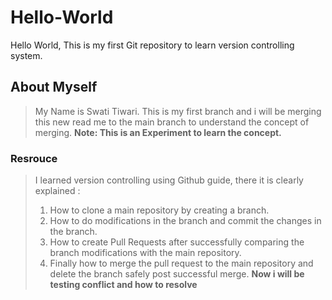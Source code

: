 # Hello-World
Hello World, This is my first Git repository to learn version controlling system. 
## About Myself 
> My Name is Swati Tiwari. This is my first branch and i will be merging this new read me to the main branch to understand the concept of merging.
**Note: This is an Experiment to learn the concept.**
### Resrouce 
> I learned version controlling using Github guide, there it is clearly explained :
> 1. How to clone a main repository by creating a branch.
> 2. How to do modifications in the branch and commit the changes in the branch. 
> 3. How to create Pull Requests after successfully comparing the branch modifications with the main repository.
> 4. Finally how to merge the pull request to the main repository and delete the branch safely post successful merge.
**Now i will be testing conflict and how to resolve**   
